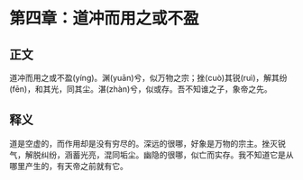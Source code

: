 # 第四章：道冲而用之或不盈

## 正文
道冲而用之或不盈(yíng)。渊(yuān)兮，似万物之宗；挫(cuò)其锐(ruì)，解其纷(fēn)，和其光，同其尘。湛(zhàn)兮，似或存。吾不知谁之子，象帝之先。

## 释义
道是空虚的，而作用却是没有穷尽的。深远的很哪，好象是万物的宗主。挫灭锐气，解脱纠纷，涵蓄光亮，混同垢尘。幽隐的很哪，似亡而实存。我不知道它是从哪里产生的，有天帝之前就有它。